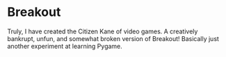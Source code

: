 Breakout
=========

Truly, I have created the Citizen Kane of video games. A creatively bankrupt, unfun, and somewhat broken version of Breakout! Basically just another experiment at learning Pygame.

